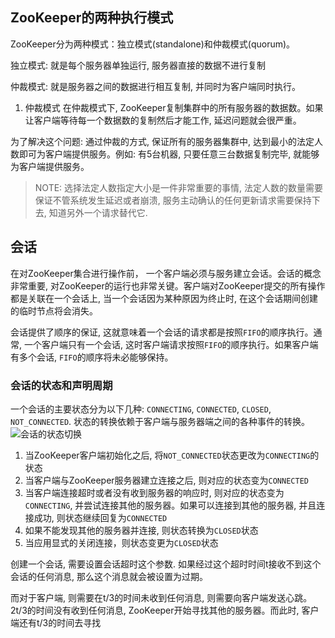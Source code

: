 ## ZooKeeper的两种执行模式

ZooKeeper分为两种模式：独立模式(standalone)和仲裁模式(quorum)。

独立模式: 就是每个服务器单独运行, 服务器直接的数据不进行复制

仲裁模式:  就是服务器之间的数据进行相互复制, 并同时为客户端同时执行。

1. 仲裁模式
   在仲裁模式下, ZooKeeper复制集群中的所有服务器的数据数。如果让客户端等待每一个数据数的复制然后才能工作, 延迟问题就会很严重。

为了解决这个问题: 通过仲裁的方式, 保证所有的服务器集群中, 达到最小的法定人数即可为客户端提供服务。例如: 有5台机器, 只要任意三台数据复制完毕, 就能够为客户端提供服务。

> NOTE: 选择法定人数指定大小是一件非常重要的事情, 法定人数的数量需要保证不管系统发生延迟或者崩溃, 服务主动确认的任何更新请求需要保持下去, 知道另外一个请求替代它.

## 会话

在对ZooKeeper集合进行操作前， 一个客户端必须与服务建立会话。会话的概念非常重要, 对ZooKeeper的运行也非常关键。客户端对ZooKeeper提交的所有操作都是关联在一个会话上, 当一个会话因为某种原因为终止时, 在这个会话期间创建的临时节点将会消失。

会话提供了顺序的保证, 这就意味着一个会话的请求都是按照`FIFO`的顺序执行。通常, 一个客户端只有一个会话, 这时客户端请求按照`FIFO`的顺序执行。如果客户端有多个会话, `FIFO`的顺序将未必能够保持。

### 会话的状态和声明周期

一个会话的主要状态分为以下几种: `CONNECTING`, `CONNECTED`, `CLOSED`, `NOT_CONNECTED`. 状态的转换依赖于客户端与服务器端之间的各种事件的转换。
![会话的状态切换](../../img/zookeeper_session.png)

1. 当ZooKeeper客户端初始化之后, 将`NOT_CONNECTED`状态更改为`CONNECTING`的状态
2. 当客户端与ZooKeeper服务器建立连接之后, 则对应的状态变为`CONNECTED`
3. 当客户端连接超时或者没有收到服务器的响应时, 则对应的状态变为`CONNECTING`, 并尝试连接其他的服务器。如果可以连接到其他的服务器, 并且连接成功, 则状态继续回复为`CONNECTED`
4. 如果不能发现其他的服务器并连接, 则状态转换为`CLOSED`状态
5. 当应用显式的关闭连接，则状态变更为`CLOSED`状态

创建一个会话, 需要设置会话超时这个参数. 如果经过这个超时时间t接收不到这个会话的任何消息, 那么这个消息就会被设置为过期。

而对于客户端, 则需要在t/3的时间未收到任何消息, 则需要向客户端发送心跳。 2t/3的时间没有收到任何消息, ZooKeeper开始寻找其他的服务器。而此时, 客户端还有t/3的时间去寻找

